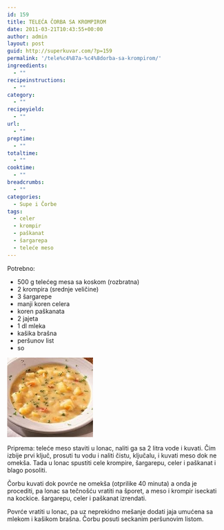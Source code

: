 ```yaml
---
id: 159
title: TELEĆA ČORBA SA KROMPIROM
date: 2011-03-21T10:43:55+00:00
author: admin
layout: post
guid: http://superkuvar.com/?p=159
permalink: '/tele%c4%87a-%c4%8dorba-sa-krompirom/'
ingreedients:
  - ""
recipeinstructions:
  - ""
category:
  - ""
recipeyield:
  - ""
url:
  - ""
preptime:
  - ""
totaltime:
  - ""
cooktime:
  - ""
breadcrumbs:
  - ""
categories:
  - Supe i Čorbe
tags:
  - celer
  - krompir
  - paškanat
  - šargarepa
  - teleće meso
---
```

Potrebno:

  * 500 g telećeg mesa sa koskom (rozbratna)
  * 2 krompira (srednje veličine)
  * 3 šargarepe
  * manji koren celera
  * koren paškanata
  * 2 jajeta
  * 1 dl mleka
  * kašika brašna
  * peršunov list
  * so

<img class="alignnone size-full wp-image-820" title="telecacorbasakrompirom" src="/wp-content/uploads/2011/03/telecacorbasakrompirom-e1306838786577.jpg" alt="" width="199" height="184" /> 

Priprema: teleće meso staviti u lonac, naliti ga sa 2 litra vode i kuvati. Čim izbije prvi ključ, prosuti tu vodu i naliti čistu, ključalu, i kuvati meso dok ne omekša. Tada u lonac spustiti cele krompire, šargarepu, celer i paškanat i blago posoliti.

Čorbu kuvati dok povrće ne omekša (otprilike 40 minuta) a onda je procediti, pa lonac sa tečnošću vratiti na šporet, a meso i krompir iseckati na kockice. šargarepu, celer i paškanat izrendati.

Povrće vratiti u lonac, pa uz neprekidno mešanje dodati jaja umućena sa mlekom i kašikom brašna. Čorbu posuti seckanim peršunovim listom.